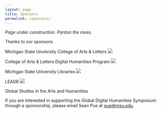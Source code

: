 ```yaml
---
layout: page
title: Sponsors
permalink: /sponsors/
---
```

*Page under construction. Pardon the mess.*

Thanks to our sponsors:

Michigan State Unviersity College of Arts & Letters 
<img src="https://cloud.githubusercontent.com/assets/10420847/12365293/e7b8ff3e-bba1-11e5-9ed4-bcd102ae10ae.jpg">

College of Arts & Letters Digital Humanities Program
<img src="https://cloud.githubusercontent.com/assets/10420847/12365311/05797ac6-bba2-11e5-88e9-777181f7797a.jpg">

Michigan State University Libraries
<img src="https://cloud.githubusercontent.com/assets/10420847/12365301/ffc8cde8-bba1-11e5-8ac6-300cb0d758d0.png">

LEADR
<img src="https://cloud.githubusercontent.com/assets/10420847/12365296/ee49fcd6-bba1-11e5-8314-08cdbcedab2e.png">

Global Studies in the Arts and Humanities

If you are interested in supporting the Global Digital Humanities Symposium through a sponsorship, please email Sean Pue at pue@msu.edu.
